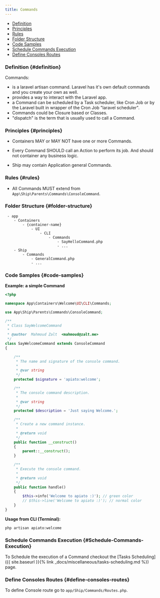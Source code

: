 ```yaml
---
title: Commands
---
```


* [Definition](#definition)
* [Principles](#principles)
* [Rules](#rules)
* [Folder Structure](#folder-structure)
* [Code Samples](#code-samples)
* [Schedule Commands Execution](#Schedule-Commands-Execution)
* [Define Consoles Routes](#define-consoles-routes)

### Definition {#definition}

Commands:

 * is a laravel artisan command. Laravel has it's own default commands and you create your own as well.
 * provides a way to interact with the Laravel app.
 * a Command can be scheduled by a Task scheduler, like Cron Job or by the Laravel built in wrapper of the Cron Job "laravel scheduler".
 * Commands could be Closure based or Classes.
 * "dispatch" is the term that is usually used to call a Command.

### Principles {#principles}

- Containers MAY or MAY NOT have one or more Commands.

- Every Command SHOULD call an Action to perform its job. And should not container any business logic.

- Ship may contain Application general Commands.

### Rules {#rules}

- All Commands MUST extend from `App\Ship\Parents\Commands\ConsoleCommand`.

### Folder Structure {#folder-structure}

```
 - app
    - Containers
        - {container-name}
            - UI
                - CLI
                    - Commands
                        - SayHelloCommand.php
                        - ...
    - Ship
        - Commands
            - GeneralCommand.php
            - ...
```

### Code Samples {#code-samples}

**Example: a simple Command**

```php
<?php

namespace App\Containers\Welcome\UI\CLI\Commands;

use App\Ship\Parents\Commands\ConsoleCommand;

/**
 * Class SayWelcomeCommand
 *
 * @author  Mahmoud Zalt  <mahmoud@zalt.me>
 */
class SayWelcomeCommand extends ConsoleCommand
{

    /**
     * The name and signature of the console command.
     *
     * @var string
     */
    protected $signature = 'apiato:welcome';

    /**
     * The console command description.
     *
     * @var string
     */
    protected $description = 'Just saying Welcome.';

    /**
     * Create a new command instance.
     *
     * @return void
     */
    public function __construct()
    {
        parent::__construct();
    }

    /**
     * Execute the console command.
     *
     * @return void
     */
    public function handle()
    {
        $this->info('Welcome to apiato :)'); // green color
        // $this->line('Welcome to apiato :)'); // normal color
    }
}

```

**Usage from CLI (Terminal):**

```shell
php artisan apiato:welcome
```

### Schedule Commands Execution {#Schedule-Commands-Execution}

To Schedule the execution of a Command checkout the [Tasks Scheduling]({{ site.baseurl }}{% link _docs/miscellaneous/tasks-scheduling.md %}) page.

### Define Consoles Routes {#define-consoles-routes}

To define Console route go to `app/Ship/Commands/Routes.php`.
